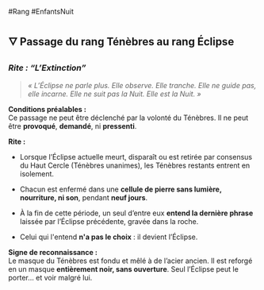 #Rang #EnfantsNuit
## 🜄 **Passage du rang Ténèbres au rang Éclipse**

### _Rite : “L’Extinction”_

> _« L’Éclipse ne parle plus. Elle observe. Elle tranche. Elle ne guide pas, elle incarne. Elle ne suit pas la Nuit. Elle est la Nuit. »_

**Conditions préalables :**  
Ce passage ne peut être déclenché par la volonté du Ténèbres. Il ne peut être **provoqué**, **demandé**, ni **pressenti**.

**Rite :**

- Lorsque l’Éclipse actuelle meurt, disparaît ou est retirée par consensus du Haut Cercle (Ténèbres unanimes), les Ténèbres restants entrent en isolement.
    
- Chacun est enfermé dans une **cellule de pierre sans lumière, nourriture, ni son**, pendant **neuf jours**.
    
- À la fin de cette période, un seul d’entre eux **entend la dernière phrase** laissée par l’Éclipse précédente, gravée dans la roche.
    
- Celui qui l'entend **n'a pas le choix** : il devient l’Éclipse.
    

**Signe de reconnaissance :**  
Le masque du Ténèbres est fondu et mêlé à de l’acier ancien. Il est reforgé en un masque **entièrement noir, sans ouverture**. Seul l’Éclipse peut le porter… et voir malgré lui.